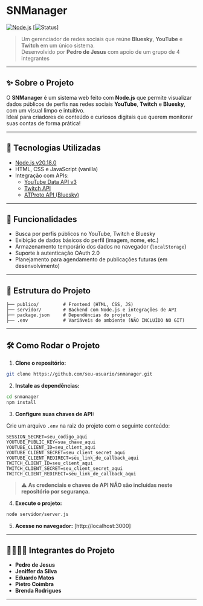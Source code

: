 # SNManager

[![Node.js](https://img.shields.io/badge/Node.js-v20.18.0-brightgreen?logo=node.js)](https://nodejs.org/)
[![Status](https://img.shields.io/badge/status-em%20desenvolvimento-blue)]

> Um gerenciador de redes sociais que reúne **Bluesky**, **YouTube** e **Twitch** em um único sistema.  
> Desenvolvido por **Pedro de Jesus** com apoio de um grupo de 4 integrantes

---

## ✨ Sobre o Projeto

O **SNManager** é um sistema web feito com **Node.js** que permite visualizar dados públicos de perfis nas redes sociais **YouTube**, **Twitch** e **Bluesky**, com um visual limpo e intuitivo.  
Ideal para criadores de conteúdo e curiosos digitais que querem monitorar suas contas de forma prática!

---

## 🚀 Tecnologias Utilizadas

- [Node.js v20.18.0](https://nodejs.org/)
- HTML, CSS e JavaScript (vanilla)
- Integração com APIs:
  - [YouTube Data API v3](https://developers.google.com/youtube/v3)
  - [Twitch API](https://dev.twitch.tv/docs/)
  - [ATProto API (Bluesky)](https://atproto.com/)

---

## 🧩 Funcionalidades

- Busca por perfis públicos no YouTube, Twitch e Bluesky  
- Exibição de dados básicos do perfil (imagem, nome, etc.)  
- Armazenamento temporário dos dados no navegador (`localStorage`)  
- Suporte à autenticação OAuth 2.0
- Planejamento para agendamento de publicações futuras (em desenvolvimento)

---

## 📁 Estrutura do Projeto

```
├── publico/         # Frontend (HTML, CSS, JS)
├── servidor/        # Backend com Node.js e integrações de API
├── package.json     # Dependências do projeto
├── .env             # Variáveis de ambiente (NÃO INCLUÍDO NO GIT)
```

---

## 🛠️ Como Rodar o Projeto

1. **Clone o repositório:**

```bash
git clone https://github.com/seu-usuario/snmanager.git
```

2. **Instale as dependências:**

```bash
cd snmanager
npm install
```

3. **Configure suas chaves de API:**

Crie um arquivo `.env` na raiz do projeto com o seguinte conteúdo:

```env
SESSION_SECRET=seu_codigo_aqui
YOUTUBE_PUBLIC_KEY=sua_chave_aqui
YOUTUBE_CLIENT_ID=seu_client_aqui
YOUTUBE_CLIENT_SECRET=seu_client_secret_aqui
YOUTUBE_CLIENT_REDIRECT=seu_link_de_callback_aqui
TWITCH_CLIENT_ID=seu_client_aqui
TWITCH_CLIENT_SECRET=seu_client_secret_aqui
TWITCH_CLIENT_REDIRECT=seu_link_de_callback_aqui
```

> ⚠️ **As credenciais e chaves de API NÃO são incluídas neste repositório por segurança.**

4. **Execute o projeto:**

```bash
node servidor/server.js
```

5. **Acesse no navegador:**
[http://localhost:3000]

---

## 👨‍👩‍👧‍👦 Integrantes do Projeto

- **Pedro de Jesus**
- **Jeniffer da Silva**
- **Eduardo Matos**
- **Pietro Coimbra**
- **Brenda Rodrigues**

---

